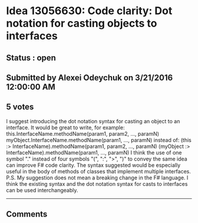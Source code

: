# Idea 13056630: Code clarity: Dot notation for casting objects to interfaces #

## Status : open

## Submitted by Alexei Odeychuk on 3/21/2016 12:00:00 AM

## 5 votes

I suggest introducing the dot notation syntax for casting an object to an interface.
It would be great to write, for example:
this.InterfaceName.methodName(param1, param2, ..., paramN)
myObject.InterfaceName.methodName(param1, ..., paramN)
instead of:
(this :> InterfaceName).methodName(param1, param2, ..., paramN)
(myObject :> InterfaceName).methodName(param1, ..., paramN)
I think the use of one symbol "." instead of four symbols "(", ":", ">", ")" to convey the same idea can improve F# code clarity.
The syntax suggested would be especially useful in the body of methods of classes that implement multiple interfaces.
P.S. My suggestion does not mean a breaking change in the F# language. I think the existing syntax and the dot notation syntax for casts to interfaces can be used interchangeably.


------------------------
## Comments

